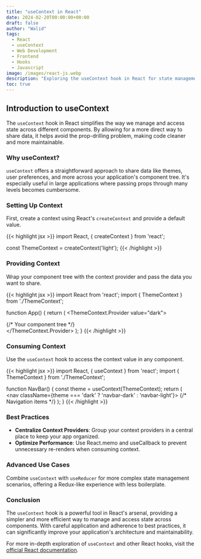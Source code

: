 ```yaml
---
title: "useContext in React"
date: 2024-02-20T00:00:00+00:00
draft: false
author: "Walid"
tags:
  - React
  - useContext
  - Web Development
  - Frontend
  - Hooks
  - Javascript
image: /images/react-js.webp
description: "Exploring the useContext hook in React for state management across components."
toc: true
---
```


## Introduction to useContext

The `useContext` hook in React simplifies the way we manage and access state across different components. By allowing for a more direct way to share data, it helps avoid the prop-drilling problem, making code cleaner and more maintainable.

### Why useContext?

`useContext` offers a straightforward approach to share data like themes, user preferences, and more across your application's component tree. It's especially useful in large applications where passing props through many levels becomes cumbersome.

### Setting Up Context

First, create a context using React's `createContext` and provide a default value.

{{< highlight jsx >}}
import React, { createContext } from 'react';

const ThemeContext = createContext('light');
{{< /highlight >}}

### Providing Context

Wrap your component tree with the context provider and pass the data you want to share.

{{< highlight jsx >}}
import React from 'react';
import { ThemeContext } from './ThemeContext';

function App() {
  return (
    <ThemeContext.Provider value="dark">
      <div>
        {/* Your component tree */}
      </div>
    </ThemeContext.Provider>
  );
}
{{< /highlight >}}

### Consuming Context

Use the `useContext` hook to access the context value in any component.

{{< highlight jsx >}}
import React, { useContext } from 'react';
import { ThemeContext } from './ThemeContext';

function NavBar() {
  const theme = useContext(ThemeContext);
  return (
    <nav className={theme === 'dark' ? 'navbar-dark' : 'navbar-light'}>
      {/* Navigation items */}
    </nav>
  );
}
{{< /highlight >}}

### Best Practices

- **Centralize Context Providers**: Group your context providers in a central place to keep your app organized.
- **Optimize Performance**: Use React.memo and useCallback to prevent unnecessary re-renders when consuming context.

### Advanced Use Cases

Combine `useContext` with `useReducer` for more complex state management scenarios, offering a Redux-like experience with less boilerplate.

### Conclusion

The `useContext` hook is a powerful tool in React's arsenal, providing a simpler and more efficient way to manage and access state across components. With careful application and adherence to best practices, it can significantly improve your application's architecture and maintainability.

For more in-depth exploration of `useContext` and other React hooks, visit the [official React documentation](https://react.dev/reference/react/useContext).